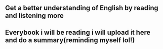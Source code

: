 ## Get a better understanding of English by reading and listening more

## Everybook i will be reading i will upload it here and do a summary(reminding myself lol!)
